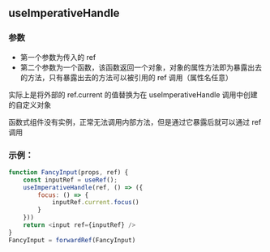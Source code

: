 ## useImperativeHandle

### 参数

- 第一个参数为传入的 ref
- 第二个参数为一个函数，该函数返回一个对象，对象的属性方法即为暴露出去的方法，只有暴露出去的方法可以被引用的 ref 调用（属性名任意）

实际上是将外部的 ref.current 的值替换为在 useImperativeHandle 调用中创建的自定义对象

函数式组件没有实例，正常无法调用内部方法，但是通过它暴露后就可以通过 ref 调用

### 示例：

```JavaScript
function FancyInput(props, ref) {
    const inputRef = useRef();
    useImperativeHandle(ref, () => ({
        focus: () => {
            inputRef.current.focus()
        }
    }))
    return <input ref={inputRef} />
}
FancyInput = forwardRef(FancyInput)
```
